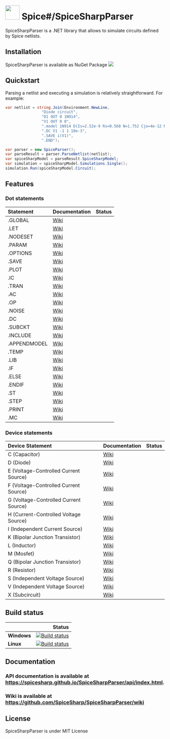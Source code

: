 # <img src="https://spicesharp.github.io/SpiceSharp/api/images/logo_full.svg" width="45px" /> Spice#/SpiceSharpParser
SpiceSharpParser is a .NET library that allows to simulate circuits defined by Spice netlists.

## Installation

SpiceSharpParser is available as NuGet Package 
[<img src="https://img.shields.io/nuget/vpre/SpiceSharp-Parser.svg">]( https://www.nuget.org/packages/SpiceSharp-Parser)

## Quickstart

Parsing a netlist and executing a simulation is relatively straightforward. For example:

```csharp
var netlist = string.Join(Environment.NewLine,
                "Diode circuit",
                "D1 OUT 0 1N914",
                "V1 OUT 0 0",
                ".model 1N914 D(Is=2.52e-9 Rs=0.568 N=1.752 Cjo=4e-12 M=0.4 tt=20e-9)",
                ".DC V1 -1 1 10e-3",
                ".SAVE i(V1)",
                ".END");

var parser = new SpiceParser();
var parseResult = parser.ParseNetlist(netlist);
var spiceSharpModel = parseResult.SpiceSharpModel;
var simulation = spiceSharpModel.Simulations.Single();
simulation.Run(spiceSharpModel.Circuit);            
```
## Features
### Dot statements
|  Statement  |  Documentation | Status  |
|:------------|--------------- |--------:|
|.GLOBAL      |[Wiki](https://github.com/SpiceSharp/SpiceSharpParser/wiki/.GLOBAL)||           
|.LET         |[Wiki](https://github.com/SpiceSharp/SpiceSharpParser/wiki/.LET)||
|.NODESET     |[Wiki](https://github.com/SpiceSharp/SpiceSharpParser/wiki/.NODESET)||
|.PARAM       |[Wiki](https://github.com/SpiceSharp/SpiceSharpParser/wiki/.PARAM)||
|.OPTIONS     |[Wiki](https://github.com/SpiceSharp/SpiceSharpParser/wiki/.OPTIONS)||
|.SAVE        |[Wiki](https://github.com/SpiceSharp/SpiceSharpParser/wiki/.SAVE)||
|.PLOT        |[Wiki](https://github.com/SpiceSharp/SpiceSharpParser/wiki/.PLOT)||
|.IC          |[Wiki](https://github.com/SpiceSharp/SpiceSharpParser/wiki/.IC)||
|.TRAN        |[Wiki](https://github.com/SpiceSharp/SpiceSharpParser/wiki/.TRAN)||
|.AC          |[Wiki](https://github.com/SpiceSharp/SpiceSharpParser/wiki/.AC)||
|.OP          |[Wiki](https://github.com/SpiceSharp/SpiceSharpParser/wiki/.OP)||
|.NOISE       |[Wiki](https://github.com/SpiceSharp/SpiceSharpParser/wiki/.NOISE)||
|.DC          |[Wiki](https://github.com/SpiceSharp/SpiceSharpParser/wiki/.DC)||
|.SUBCKT      |[Wiki](https://github.com/SpiceSharp/SpiceSharpParser/wiki/.SUBCKT)||
|.INCLUDE     |[Wiki](https://github.com/SpiceSharp/SpiceSharpParser/wiki/.INCLUDE)||
|.APPENDMODEL |[Wiki](https://github.com/SpiceSharp/SpiceSharpParser/wiki/.APPENDMODEL)||
|.TEMP        |[Wiki](https://github.com/SpiceSharp/SpiceSharpParser/wiki/.TEMP)||
|.LIB         |[Wiki](https://github.com/SpiceSharp/SpiceSharpParser/wiki/.LIB)||
|.IF          |[Wiki](https://github.com/SpiceSharp/SpiceSharpParser/wiki/.IF)||
|.ELSE        |[Wiki](https://github.com/SpiceSharp/SpiceSharpParser/wiki/.ELSE)||
|.ENDIF       |[Wiki](https://github.com/SpiceSharp/SpiceSharpParser/wiki/.ENDIF)||
|.ST          |[Wiki](https://github.com/SpiceSharp/SpiceSharpParser/wiki/.ST)||
|.STEP        |[Wiki](https://github.com/SpiceSharp/SpiceSharpParser/wiki/.STEP)||
|.PRINT       |[Wiki](https://github.com/SpiceSharp/SpiceSharpParser/wiki/.PRINT)||
|.MC          |[Wiki](https://github.com/SpiceSharp/SpiceSharpParser/wiki/.MC)||

### Device statements
| Device Statement  |  Documentation | Status  |
|:------------|-------|----------------:|
|C (Capacitor)|[Wiki](https://github.com/SpiceSharp/SpiceSharpParser/wiki/C)||
|D (Diode)|[Wiki](https://github.com/SpiceSharp/SpiceSharpParser/wiki/D)||
|E (Voltage-Controlled Current Source)|[Wiki](https://github.com/SpiceSharp/SpiceSharpParser/wiki/E)||
|F (Voltage-Controlled Current Source)|[Wiki](https://github.com/SpiceSharp/SpiceSharpParser/wiki/F)||
|G (Voltage-Controlled Current Source)|[Wiki](https://github.com/SpiceSharp/SpiceSharpParser/wiki/G)||
|H (Current-Controlled Voltage Source)|[Wiki](https://github.com/SpiceSharp/SpiceSharpParser/wiki/H)||
|I (Independent Current Source)|[Wiki](https://github.com/SpiceSharp/SpiceSharpParser/wiki/I)||
|K (Bipolar Junction Transistor)|[Wiki](https://github.com/SpiceSharp/SpiceSharpParser/wiki/K)||
|L (Inductor)|[Wiki](https://github.com/SpiceSharp/SpiceSharpParser/wiki/L)||
|M (Mosfet)|[Wiki](https://github.com/SpiceSharp/SpiceSharpParser/wiki/M)||
|Q (Bipolar Junction Transistor)|[Wiki](https://github.com/SpiceSharp/SpiceSharpParser/wiki/Q)||
|R (Resistor)|[Wiki](https://github.com/SpiceSharp/SpiceSharpParser/wiki/R)||
|S (Independent Voltage Source)|[Wiki](https://github.com/SpiceSharp/SpiceSharpParser/wiki/S)||
|V (Independent Voltage Source)|[Wiki](https://github.com/SpiceSharp/SpiceSharpParser/wiki/V)||
|X (Subcircuit)|[Wiki](https://github.com/SpiceSharp/SpiceSharpParser/wiki/X)||

## Build status

|    | Status |
|:---|----------------:|
|**Windows**|[![Build status](https://ci.appveyor.com/api/projects/status/d8tpj2hm3hcullmw/branch/master?svg=true)](https://ci.appveyor.com/project/marcin-golebiowski/spicesharpparser/branch/master)|
|**Linux**|[![Build status](https://travis-ci.org/SpiceSharp/SpiceSharpParser.svg?branch=master)](https://travis-ci.org/SpiceSharp/SpiceSharpParser?branch=master)|

## Documentation
### API documentation is available at <https://spicesharp.github.io/SpiceSharpParser/api/index.html>.
### Wiki is available at <https://github.com/SpiceSharp/SpiceSharpParser/wiki>

## License
SpiceSharpParser is under MIT License
